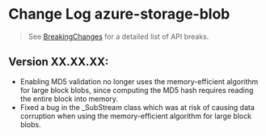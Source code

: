 # Change Log azure-storage-blob

> See [BreakingChanges](BreakingChanges.md) for a detailed list of API breaks.

## Version XX.XX.XX:

- Enabling MD5 validation no longer uses the memory-efficient algorithm for large block blobs, since computing the MD5 hash requires reading the entire block into memory.
- Fixed a bug in the _SubStream class which was at risk of causing data corruption when using the memory-efficient algorithm for large block blobs.
